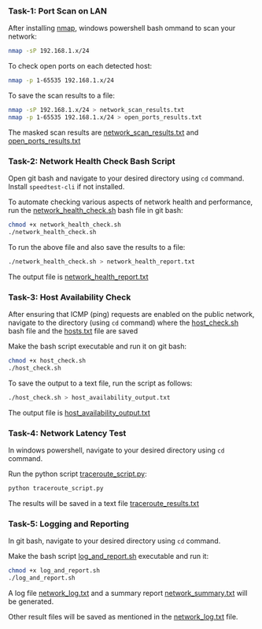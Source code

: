 ### Task-1: Port Scan on LAN
After installing [nmap](https://nmap.org/), windows powershell bash ommand to scan your network:
```bash
nmap -sP 192.168.1.x/24
```
To check open ports on each detected host:
```bash
nmap -p 1-65535 192.168.1.x/24
```
To save the scan results to a file:
```bash
nmap -sP 192.168.1.x/24 > network_scan_results.txt
nmap -p 1-65535 192.168.1.x/24 > open_ports_results.txt
```
The masked scan results are [network_scan_results.txt](https://github.com/atharva-mohite/Assignment-ML_Level-1/blob/fbf4aad80d1048c10ca72f04d67080a5e6f815ba/Ans-5%3A%20LAN%20Network%20Health%20Check%20Automation/network_scan_results.txt) and [open_ports_results.txt](https://github.com/atharva-mohite/Assignment-ML_Level-1/blob/7779e046685da1b8908d2dfe73697c2a37bbc689/Ans-5%3A%20LAN%20Network%20Health%20Check%20Automation/open_ports_results.txt)
### Task-2: Network Health Check Bash Script
Open git bash and navigate to your desired directory using ```cd``` command. Install ```speedtest-cli``` if not installed.

To automate checking various aspects of network health and performance, run the [network_health_check.sh](https://github.com/atharva-mohite/Assignment-ML_Level-1/blob/65d508d61cee2266a86fb2997f5734f280b9ff3b/Ans-5%3A%20LAN%20Network%20Health%20Check%20Automation/network_health_check.sh) bash file in git bash:
```bash
chmod +x network_health_check.sh
./network_health_check.sh
```
To run the above file and also save the results to a file:
```bash
./network_health_check.sh > network_health_report.txt
```
The output file is [network_health_report.txt](https://github.com/atharva-mohite/Assignment-ML_Level-1/blob/e3810234723c5f15ced072f0303d68d0f8ec2477/Ans-5%3A%20LAN%20Network%20Health%20Check%20Automation/network_health_report.txt)
### Task-3: Host Availability Check
After ensuring that ICMP (ping) requests are enabled on the public network, navigate to the directory (using ```cd``` command) where the [host_check.sh](https://github.com/atharva-mohite/Assignment-ML_Level-1/blob/bbdd948b65054f574384c06854a78d68f4fa5cf8/Ans-5%3A%20LAN%20Network%20Health%20Check%20Automation/host_check.sh) bash file and the [hosts.txt](https://github.com/atharva-mohite/Assignment-ML_Level-1/blob/bbdd948b65054f574384c06854a78d68f4fa5cf8/Ans-5%3A%20LAN%20Network%20Health%20Check%20Automation/hosts.txt) file are saved

Make the bash script executable and run it on git bash:
```bash
chmod +x host_check.sh
./host_check.sh
```
To save the output to a text file, run the script as follows:
```bash
./host_check.sh > host_availability_output.txt
```
The output file is [host_availability_output.txt](https://github.com/atharva-mohite/Assignment-ML_Level-1/blob/bbdd948b65054f574384c06854a78d68f4fa5cf8/Ans-5%3A%20LAN%20Network%20Health%20Check%20Automation/host_availability_output.txt)
### Task-4: Network Latency Test
In windows powershell, navigate to your desired directory using ```cd``` command.

Run the python script [traceroute_script.py](https://github.com/atharva-mohite/Assignment-ML_Level-1/blob/260f22b0341790c43f31bef31be66df24210b724/Ans-5%3A%20LAN%20Network%20Health%20Check%20Automation/traceroute_script.py):
```bash
python traceroute_script.py
```
The results will be saved in a text file [traceroute_results.txt](https://github.com/atharva-mohite/Assignment-ML_Level-1/blob/260f22b0341790c43f31bef31be66df24210b724/Ans-5%3A%20LAN%20Network%20Health%20Check%20Automation/traceroute_results.txt)
### Task-5: Logging and Reporting
In git bash, navigate to your desired directory using ```cd``` command.

Make the bash script [log_and_report.sh]() executable and run it:
```bash
chmod +x log_and_report.sh
./log_and_report.sh
```
A log file [network_log.txt]() and a summary report [network_summary.txt]() will be generated.

Other result files will be saved as mentioned in the [network_log.txt]() file.
